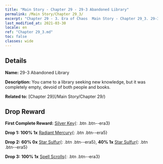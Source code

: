 ```yaml
---
title: "Main Story - Chapter 29 - 29-3 Abandoned Library"
permalink: /Main Story/Chapter 29_3/
excerpt: "Chapter 29 - 3. Era of Chaos  Main Story - Chapter 29_3. 29-3 Abandoned Library"
last_modified_at: 2021-03-30
locale: en
ref: "Chapter 29_3.md"
toc: false
classes: wide
---
```


## Details

 **Name:** 29-3 Abandoned Library

 **Description:** You came to a library seeking new knowledge, but it was completely empty, devoid of both people and books.

 **Related to:** [Chapter 29](/Main Story/Chapter 29/)

## Drop Reward

 **First Complete Reward:** [Silver Key](/Items/con_693/){: .btn .btn--era3}

 **Drop 1:** **100% 1x** [Radiant Mercury](/Items/mat_98/){: .btn .btn--era5}

 **Drop 2:** **60% 0x** [Star Sulfur](/Items/mat_92/){: .btn .btn--era5}, **40% 1x** [Star Sulfur](/Items/mat_92/){: .btn .btn--era5}

 **Drop 3:** **100% 1x** [Spell Scrolls](/Items/con_694/){: .btn .btn--era3}

